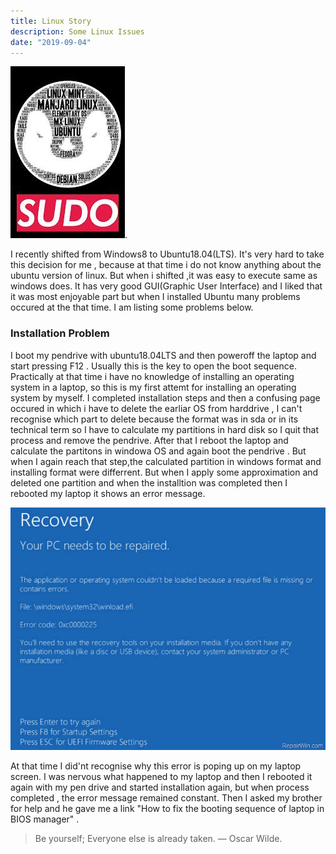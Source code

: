 ```yaml
---
title: Linux Story
description: Some Linux Issues
date: "2019-09-04"
---
```

![Linux](./linux.jpg).

I recently shifted from Windows8 to Ubuntu18.04(LTS). It's very hard to take this decision for me , because at that time i do not know anything about the ubuntu version of linux. But when i shifted ,it was easy to execute same as windows does. It has very good GUI(Graphic User Interface) and I liked that it was most enjoyable part but when I installed  Ubuntu many problems occured at the that  time. I am listing some problems below.






### Installation Problem
I boot my pendrive with ubuntu18.04LTS and then  poweroff the laptop and start pressing F12 . Usually this is the key to open the boot sequence. Practically at that time i have no knowledge of installing an operating system in a laptop, so this is my first attemt for installing an operating system by myself. I completed installation steps and then a confusing page occured in which i have to delete the earliar OS from harddrive , I can't recognise which part to delete  because the format was  in sda or in its technical term so I have to calculate my partitions in hard disk so I quit that process and remove the pendrive. After that I reboot the laptop and calculate the partitons in windowa OS and again boot the pendrive . But when I again reach that step,the calculated partition in windows format and installing format were differrent. But when  I apply some approximation and deleted one partition and  when the installtion was  completed then I rebooted my laptop it shows an error message.

![error](./linux2.png)

At that time I did'nt recognise why this error is poping up on my  laptop screen. 
I was nervous what happened to my laptop and then I rebooted it  again with my pen drive and started installation again, but when process completed , the error message remained constant. Then I asked my brother for help and  he gave me a link "How to fix the booting sequence of laptop in BIOS manager" . 


>Be  yourself; Everyone else is already taken. 
> — Oscar Wilde.